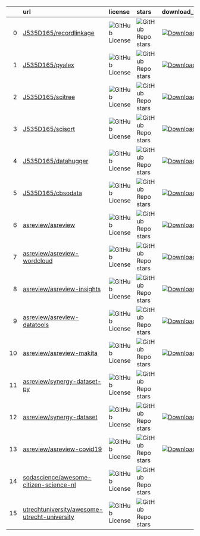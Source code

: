 |    | url                                                                                                             | license                                                                                               | stars                                                                                                  | download_total                                                                                                                                                                                                               | download_month                                                                                                                                                                                                               |
|---:|:----------------------------------------------------------------------------------------------------------------|:------------------------------------------------------------------------------------------------------|:-------------------------------------------------------------------------------------------------------|:-----------------------------------------------------------------------------------------------------------------------------------------------------------------------------------------------------------------------------|:-----------------------------------------------------------------------------------------------------------------------------------------------------------------------------------------------------------------------------|
|  0 | [J535D165/recordlinkage](https://github.com/J535D165/recordlinkage)                                             | ![GitHub License](https://img.shields.io/github/license/J535D165/recordlinkage)                       | ![GitHub Repo stars](https://img.shields.io/github/stars/J535D165/recordlinkage)                       | [![Downloads](https://static.pepy.tech/personalized-badge/recordlinkage?period=total&units=international_system&left_color=black&right_color=yellow&left_text=Downloads)](https://pepy.tech/project/recordlinkage)           | [![Downloads](https://static.pepy.tech/personalized-badge/recordlinkage?period=month&units=international_system&left_color=black&right_color=yellow&left_text=Downloads)](https://pepy.tech/project/recordlinkage)           |
|  1 | [J535D165/pyalex](https://github.com/J535D165/pyalex)                                                           | ![GitHub License](https://img.shields.io/github/license/J535D165/pyalex)                              | ![GitHub Repo stars](https://img.shields.io/github/stars/J535D165/pyalex)                              | [![Downloads](https://static.pepy.tech/personalized-badge/pyalex?period=total&units=international_system&left_color=black&right_color=yellow&left_text=Downloads)](https://pepy.tech/project/pyalex)                         | [![Downloads](https://static.pepy.tech/personalized-badge/pyalex?period=month&units=international_system&left_color=black&right_color=yellow&left_text=Downloads)](https://pepy.tech/project/pyalex)                         |
|  2 | [J535D165/scitree](https://github.com/J535D165/scitree)                                                         | ![GitHub License](https://img.shields.io/github/license/J535D165/scitree)                             | ![GitHub Repo stars](https://img.shields.io/github/stars/J535D165/scitree)                             | [![Downloads](https://static.pepy.tech/personalized-badge/scitree?period=total&units=international_system&left_color=black&right_color=yellow&left_text=Downloads)](https://pepy.tech/project/scitree)                       | [![Downloads](https://static.pepy.tech/personalized-badge/scitree?period=month&units=international_system&left_color=black&right_color=yellow&left_text=Downloads)](https://pepy.tech/project/scitree)                       |
|  3 | [J535D165/scisort](https://github.com/J535D165/scisort)                                                         | ![GitHub License](https://img.shields.io/github/license/J535D165/scisort)                             | ![GitHub Repo stars](https://img.shields.io/github/stars/J535D165/scisort)                             | [![Downloads](https://static.pepy.tech/personalized-badge/scisort?period=total&units=international_system&left_color=black&right_color=yellow&left_text=Downloads)](https://pepy.tech/project/scisort)                       | [![Downloads](https://static.pepy.tech/personalized-badge/scisort?period=month&units=international_system&left_color=black&right_color=yellow&left_text=Downloads)](https://pepy.tech/project/scisort)                       |
|  4 | [J535D165/datahugger](https://github.com/J535D165/datahugger)                                                   | ![GitHub License](https://img.shields.io/github/license/J535D165/datahugger)                          | ![GitHub Repo stars](https://img.shields.io/github/stars/J535D165/datahugger)                          | [![Downloads](https://static.pepy.tech/personalized-badge/datahugger?period=total&units=international_system&left_color=black&right_color=yellow&left_text=Downloads)](https://pepy.tech/project/datahugger)                 | [![Downloads](https://static.pepy.tech/personalized-badge/datahugger?period=month&units=international_system&left_color=black&right_color=yellow&left_text=Downloads)](https://pepy.tech/project/datahugger)                 |
|  5 | [J535D165/cbsodata](https://github.com/J535D165/cbsodata)                                                       | ![GitHub License](https://img.shields.io/github/license/J535D165/cbsodata)                            | ![GitHub Repo stars](https://img.shields.io/github/stars/J535D165/cbsodata)                            | [![Downloads](https://static.pepy.tech/personalized-badge/cbsodata?period=total&units=international_system&left_color=black&right_color=yellow&left_text=Downloads)](https://pepy.tech/project/cbsodata)                     | [![Downloads](https://static.pepy.tech/personalized-badge/cbsodata?period=month&units=international_system&left_color=black&right_color=yellow&left_text=Downloads)](https://pepy.tech/project/cbsodata)                     |
|  6 | [asreview/asreview](https://github.com/asreview/asreview)                                                       | ![GitHub License](https://img.shields.io/github/license/asreview/asreview)                            | ![GitHub Repo stars](https://img.shields.io/github/stars/asreview/asreview)                            | [![Downloads](https://static.pepy.tech/personalized-badge/asreview?period=total&units=international_system&left_color=black&right_color=yellow&left_text=Downloads)](https://pepy.tech/project/asreview)                     | [![Downloads](https://static.pepy.tech/personalized-badge/asreview?period=month&units=international_system&left_color=black&right_color=yellow&left_text=Downloads)](https://pepy.tech/project/asreview)                     |
|  7 | [asreview/asreview-wordcloud](https://github.com/asreview/asreview-wordcloud)                                   | ![GitHub License](https://img.shields.io/github/license/asreview/asreview-wordcloud)                  | ![GitHub Repo stars](https://img.shields.io/github/stars/asreview/asreview-wordcloud)                  | [![Downloads](https://static.pepy.tech/personalized-badge/asreview-wordcloud?period=total&units=international_system&left_color=black&right_color=yellow&left_text=Downloads)](https://pepy.tech/project/asreview-wordcloud) | [![Downloads](https://static.pepy.tech/personalized-badge/asreview-wordcloud?period=month&units=international_system&left_color=black&right_color=yellow&left_text=Downloads)](https://pepy.tech/project/asreview-wordcloud) |
|  8 | [asreview/asreview-insights](https://github.com/asreview/asreview-insights)                                     | ![GitHub License](https://img.shields.io/github/license/asreview/asreview-insights)                   | ![GitHub Repo stars](https://img.shields.io/github/stars/asreview/asreview-insights)                   | [![Downloads](https://static.pepy.tech/personalized-badge/asreview-insights?period=total&units=international_system&left_color=black&right_color=yellow&left_text=Downloads)](https://pepy.tech/project/asreview-insights)   | [![Downloads](https://static.pepy.tech/personalized-badge/asreview-insights?period=month&units=international_system&left_color=black&right_color=yellow&left_text=Downloads)](https://pepy.tech/project/asreview-insights)   |
|  9 | [asreview/asreview-datatools](https://github.com/asreview/asreview-datatools)                                   | ![GitHub License](https://img.shields.io/github/license/asreview/asreview-datatools)                  | ![GitHub Repo stars](https://img.shields.io/github/stars/asreview/asreview-datatools)                  | [![Downloads](https://static.pepy.tech/personalized-badge/asreview-datatools?period=total&units=international_system&left_color=black&right_color=yellow&left_text=Downloads)](https://pepy.tech/project/asreview-datatools) | [![Downloads](https://static.pepy.tech/personalized-badge/asreview-datatools?period=month&units=international_system&left_color=black&right_color=yellow&left_text=Downloads)](https://pepy.tech/project/asreview-datatools) |
| 10 | [asreview/asreview-makita](https://github.com/asreview/asreview-makita)                                         | ![GitHub License](https://img.shields.io/github/license/asreview/asreview-makita)                     | ![GitHub Repo stars](https://img.shields.io/github/stars/asreview/asreview-makita)                     | [![Downloads](https://static.pepy.tech/personalized-badge/asreview-makita?period=total&units=international_system&left_color=black&right_color=yellow&left_text=Downloads)](https://pepy.tech/project/asreview-makita)       | [![Downloads](https://static.pepy.tech/personalized-badge/asreview-makita?period=month&units=international_system&left_color=black&right_color=yellow&left_text=Downloads)](https://pepy.tech/project/asreview-makita)       |
| 11 | [asreview/synergy-dataset-py](https://github.com/asreview/synergy-dataset-py)                                   | ![GitHub License](https://img.shields.io/github/license/asreview/synergy-dataset-py)                  | ![GitHub Repo stars](https://img.shields.io/github/stars/asreview/synergy-dataset-py)                  |                                                                                                                                                                                                                              |                                                                                                                                                                                                                              |
| 12 | [asreview/synergy-dataset](https://github.com/asreview/synergy-dataset)                                         | ![GitHub License](https://img.shields.io/github/license/asreview/synergy-dataset)                     | ![GitHub Repo stars](https://img.shields.io/github/stars/asreview/synergy-dataset)                     | [![Downloads](https://static.pepy.tech/personalized-badge/synergy-dataset?period=total&units=international_system&left_color=black&right_color=yellow&left_text=Downloads)](https://pepy.tech/project/synergy-dataset)       | [![Downloads](https://static.pepy.tech/personalized-badge/synergy-dataset?period=month&units=international_system&left_color=black&right_color=yellow&left_text=Downloads)](https://pepy.tech/project/synergy-dataset)       |
| 13 | [asreview/asreview-covid19](https://github.com/asreview/asreview-covid19)                                       | ![GitHub License](https://img.shields.io/github/license/asreview/asreview-covid19)                    | ![GitHub Repo stars](https://img.shields.io/github/stars/asreview/asreview-covid19)                    | [![Downloads](https://static.pepy.tech/personalized-badge/asreview-covid19?period=total&units=international_system&left_color=black&right_color=yellow&left_text=Downloads)](https://pepy.tech/project/asreview-covid19)     | [![Downloads](https://static.pepy.tech/personalized-badge/asreview-covid19?period=month&units=international_system&left_color=black&right_color=yellow&left_text=Downloads)](https://pepy.tech/project/asreview-covid19)     |
| 14 | [sodascience/awesome-citizen-science-nl](https://github.com/sodascience/awesome-citizen-science-nl)             | ![GitHub License](https://img.shields.io/github/license/sodascience/awesome-citizen-science-nl)       | ![GitHub Repo stars](https://img.shields.io/github/stars/sodascience/awesome-citizen-science-nl)       |                                                                                                                                                                                                                              |                                                                                                                                                                                                                              |
| 15 | [utrechtuniversity/awesome-utrecht-university](https://github.com/utrechtuniversity/awesome-utrecht-university) | ![GitHub License](https://img.shields.io/github/license/utrechtuniversity/awesome-utrecht-university) | ![GitHub Repo stars](https://img.shields.io/github/stars/utrechtuniversity/awesome-utrecht-university) |                                                                                                                                                                                                                              |                                                                                                                                                                                                                              |